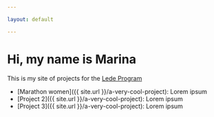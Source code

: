 ```yaml
---

layout: default

---
```


# Hi, my name is Marina

This is my site of projects for the [Lede Program](http://ledeprogram.com)

* [Marathon women]({{ site.url }}/a-very-cool-project): Lorem ipsum
* [Project 2]({{ site.url }}/a-very-cool-project): Lorem ipsum
* [Project 3]({{ site.url }}/a-very-cool-project): Lorem ipsum